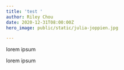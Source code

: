 ```yaml
---
title: 'test '
author: Riley Chou
date: 2020-12-31T08:00:00Z
hero_image: public/static/julia-joppien.jpg

---
```

lorem ipsum

lorem ipsum